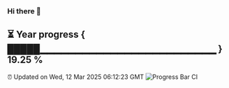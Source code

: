 ### Hi there 👋
⏳ Year progress { █████▁▁▁▁▁▁▁▁▁▁▁▁▁▁▁▁▁▁▁▁▁▁▁▁▁ } 19.25 %
---
⏰ Updated on Wed, 12 Mar 2025 06:12:23 GMT
![Progress Bar CI](https://github.com/Moyi321/Moyi321/workflows/Progress%20Bar%20CI/badge.svg)
